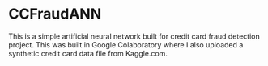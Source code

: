 # CCFraudANN
This is a simple artificial neural network built for credit card fraud detection project. This was built in Google Colaboratory where I also uploaded a synthetic credit card data file from Kaggle.com. 
